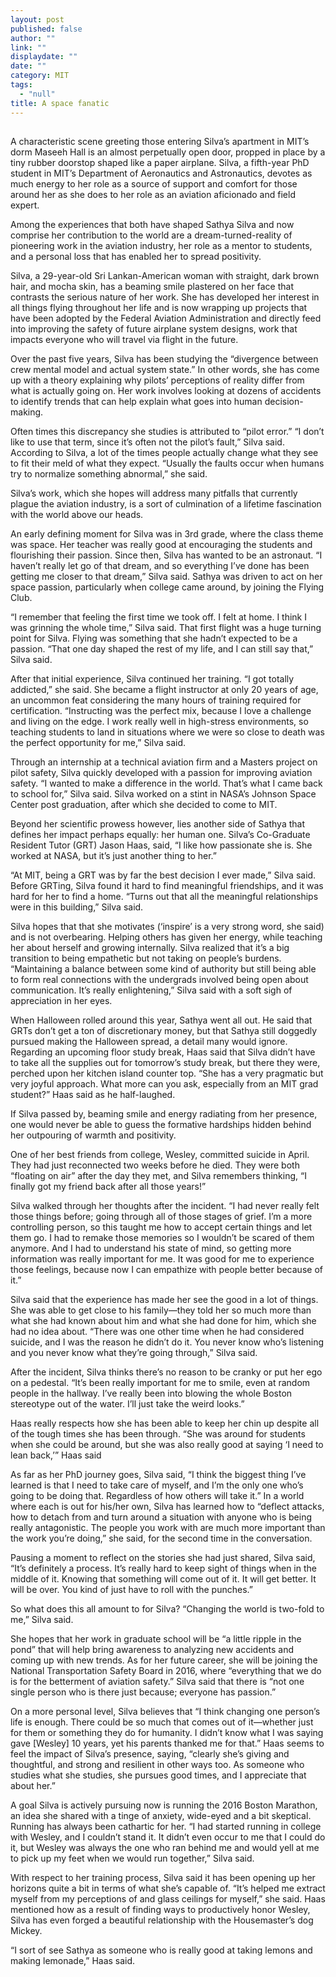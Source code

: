 ```yaml
---
layout: post
published: false
author: ""
link: ""
displaydate: ""
date: ""
category: MIT
tags: 
  - "null"
title: A space fanatic
---
```



## 
A characteristic scene greeting those entering Silva’s apartment in MIT’s dorm Maseeh Hall is an almost perpetually open door, propped in place by a tiny rubber doorstop shaped like a paper airplane. Silva, a fifth-year PhD student in MIT’s Department of Aeronautics and Astronautics, devotes as much energy to her role as a source of support and comfort for those around her as she does to her role as an aviation aficionado and field expert.

Among the experiences that both have shaped Sathya Silva and now comprise her contribution to the world are a dream-turned-reality of pioneering work in the aviation industry, her role as a mentor to students, and a personal loss that has enabled her to spread positivity.

Silva, a 29-year-old Sri Lankan-American woman with straight, dark brown hair, and mocha skin, has a beaming smile plastered on her face that contrasts the serious nature of her work. She has developed her interest in all things flying throughout her life and is now wrapping up projects that have been adopted by the Federal Aviation Administration and directly feed into improving the safety of future airplane system designs, work that impacts everyone who will travel via flight in the future.

Over the past five years, Silva has been studying the “divergence between crew mental model and actual system state.” In other words, she has come up with a theory explaining why pilots’ perceptions of reality differ from what is actually going on. Her work involves looking at dozens of accidents to identify trends that can help explain what goes into human decision-making.

Often times this discrepancy she studies is attributed to “pilot error.” “I don’t like to use that term, since it’s often not the pilot’s fault,” Silva said. According to Silva, a lot of the times people actually change what they see to fit their meld of what they expect. “Usually the faults occur when humans try to normalize something abnormal,” she said.

Silva’s work, which she hopes will address many pitfalls that currently plague the aviation industry, is a sort of culmination of a lifetime fascination with the world above our heads. 

An early defining moment for Silva was in 3rd grade, where the class theme was space. Her teacher was really good at encouraging the students and flourishing their passion. Since then, Silva has wanted to be an astronaut. “I haven’t really let go of that dream, and so everything I’ve done has been getting me closer to that dream,” Silva said. Sathya was driven to act on her space passion, particularly when college came around, by joining the Flying Club.

“I remember that feeling the first time we took off. I felt at home. I think I was grinning the whole time,” Silva said. That first flight was a huge turning point for Silva. Flying was something that she hadn’t expected to be a passion. “That one day shaped the rest of my life, and I can still say that,” Silva said.

After that initial experience, Silva continued her training. “I got totally addicted,” she said. She became a flight instructor at only 20 years of age, an uncommon feat considering the many hours of training required for certification. “Instructing was the perfect mix, because I love a challenge and living on the edge. I work really well in high-stress environments, so teaching students to land in situations where we were so close to death was the perfect opportunity for me,” Silva said.

Through an internship at a technical aviation firm and a Masters project on pilot safety, Silva quickly developed with a passion for improving aviation safety. “I wanted to make a difference in the world. That’s what I came back to school for,” Silva said. Silva worked on a stint in NASA’s Johnson Space Center post graduation, after which she decided to come to MIT.

Beyond her scientific prowess however, lies another side of Sathya that defines her impact perhaps equally: her human one. Silva’s Co-Graduate Resident Tutor (GRT) Jason Haas, said, “I like how passionate she is. She worked at NASA, but it’s just another thing to her.”

“At MIT, being a GRT was by far the best decision I ever made,” Silva said. Before GRTing, Silva found it hard to find meaningful friendships, and it was hard for her to find a home. “Turns out that all the meaningful relationships were in this building,” Silva said.

Silva hopes that that she motivates (‘inspire’ is a very strong word, she said) and is not overbearing. Helping others has given her energy, while teaching her about herself and growing internally. Silva realized that it’s a big transition to being empathetic but not taking on people’s burdens. “Maintaining a balance between some kind of authority but still being able to form real connections with the undergrads involved being open about communication. It’s really enlightening,” Silva said with a soft sigh of appreciation in her eyes.

When Halloween rolled around this year, Sathya went all out. He said that GRTs don’t get a ton of discretionary money, but that Sathya still doggedly pursued making the Halloween spread, a detail many would ignore. Regarding an upcoming floor study break, Haas said that Silva didn’t have to take all the supplies out for tomorrow’s study break, but there they were, perched upon her kitchen island counter top. “She has a very pragmatic but very joyful approach. What more can you ask, especially from an MIT grad student?” Haas said as he half-laughed.

If Silva passed by, beaming smile and energy radiating from her presence, one would never be able to guess the formative hardships hidden behind her outpouring of warmth and positivity.

One of her best friends from college, Wesley, committed suicide in April. They had just reconnected two weeks before he died. They were both “floating on air” after the day they met, and Silva remembers thinking, “I finally got my friend back after all those years!”

Silva walked through her thoughts after the incident. “I had never really felt those things before; going through all of those stages of grief. I’m a more controlling person, so this taught me how to accept certain things and let them go. I had to remake those memories so I wouldn’t be scared of them anymore. And I had to understand his state of mind, so getting more information was really important for me. It was good for me to experience those feelings, because now I can empathize with people better because of it.”

Silva said that the experience has made her see the good in a lot of things. She was able to get close to his family—they told her so much more than what she had known about him and what she had done for him, which she had no idea about. “There was one other time when he had considered suicide, and I was the reason he didn’t do it. You never know who’s listening and you never know what they’re going through,” Silva said.

After the incident, Silva thinks there’s no reason to be cranky or put her ego on a pedestal. “It’s been really important for me to smile, even at random people in the hallway. I’ve really been into blowing the whole Boston stereotype out of the water. I’ll just take the weird looks.”

Haas really respects how she has been able to keep her chin up despite all of the tough times she has been through. “She was around for students when she could be around, but she was also really good at saying ‘I need to lean back,’” Haas said

As far as her PhD journey goes, Silva said, “I think the biggest thing I’ve learned is that I need to take care of myself, and I’m the only one who’s going to be doing that. Regardless of how others will take it.” In a world where each is out for his/her own, Silva has learned how to “deflect attacks, how to detach from and turn around a situation with anyone who is being really antagonistic. The people you work with are much more important than the work you’re doing,” she said, for the second time in the conversation.

Pausing a moment to reflect on the stories she had just shared, Silva said, “It’s definitely a process. It’s really hard to keep sight of things when in the middle of it. Knowing that something will come out of it. It will get better. It will be over. You kind of just have to roll with the punches.”

So what does this all amount to for Silva? “Changing the world is two-fold to me,” Silva said.

She hopes that her work in graduate school will be “a little ripple in the pond” that will help bring awareness to analyzing new accidents and coming up with new trends. As for her future career, she will be joining the National Transportation Safety Board in 2016, where “everything that we do is for the betterment of aviation safety.” Silva said that there is “not one single person who is there just because; everyone has passion.”

On a more personal level, Silva believes that “I think changing one person’s life is enough. There could be so much that comes out of it—whether just for them or something they do for humanity. I didn’t know what I was saying gave [Wesley] 10 years, yet his parents thanked me for that.” Haas seems to feel the impact of Silva’s presence, saying, “clearly she’s giving and thoughtful, and strong and resilient in other ways too. As someone who studies what she studies, she pursues good times, and I appreciate that about her.”

A goal Silva is actively pursuing now is running the 2016 Boston Marathon, an idea she shared with a tinge of anxiety, wide-eyed and a bit skeptical. Running has always been cathartic for her. “I had started running in college with Wesley, and I couldn’t stand it. It didn’t even occur to me that I could do it, but Wesley was always the one who ran behind me and would yell at me to pick up my feet when we would run together,” Silva said.

With respect to her training process, Silva said it has been opening up her horizons quite a bit in terms of what she’s capable of. “It’s helped me extract myself from my perceptions of and glass ceilings for myself,” she said. Haas mentioned how as a result of finding ways to productively honor Wesley, Silva has even forged a beautiful relationship with the Housemaster’s dog Mickey.

“I sort of see Sathya as someone who is really good at taking lemons and making lemonade,” Haas said.
